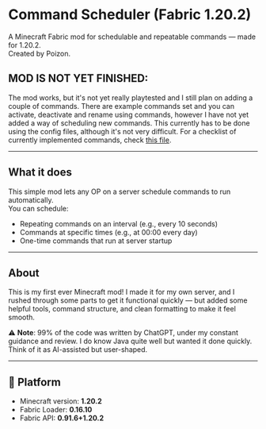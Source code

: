 # Command Scheduler (Fabric 1.20.2)

A Minecraft Fabric mod for schedulable and repeatable commands — made for 1.20.2.  
Created by Poizon.

## MOD IS NOT YET FINISHED:
The mod works, but it's not yet really playtested and I still plan on adding a couple of commands. There are example commands set and you can activate, deactivate and rename using commands, however I have not yet added a way of scheduling new commands. This currently has to be done using the config files, although it's not very difficult. For a checklist of currently implemented commands, check [this file](src/main/java/net/william/commandscheduler/commands_to_add.txt).

---

## What it does

This simple mod lets any OP on a server schedule commands to run automatically.  
You can schedule:

- Repeating commands on an interval (e.g., every 10 seconds)
- Commands at specific times (e.g., at 00:00 every day)
- One-time commands that run at server startup

---

## About

This is my first ever Minecraft mod! I made it for my own server, and I rushed through some parts to get it functional quickly — but added some helpful tools, command structure, and clean formatting to make it feel smooth.

⚠️ **Note**: 99% of the code was written by ChatGPT, under my constant guidance and review. I do know Java quite well but wanted it done quickly. Think of it as AI-assisted but user-shaped.

---

## 🔧 Platform

- Minecraft version: **1.20.2**  
- Fabric Loader: **0.16.10**  
- Fabric API: **0.91.6+1.20.2**
